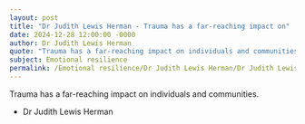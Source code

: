 ```yaml
---
layout: post
title: "Dr Judith Lewis Herman - Trauma has a far-reaching impact on"
date: 2024-12-28 12:00:00 -0000
author: Dr Judith Lewis Herman
quote: "Trauma has a far-reaching impact on individuals and communities."
subject: Emotional resilience
permalink: /Emotional resilience/Dr Judith Lewis Herman/Dr Judith Lewis Herman - Trauma has a far-reaching impact on
---
```


Trauma has a far-reaching impact on individuals and communities.

- Dr Judith Lewis Herman
